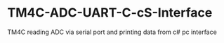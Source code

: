 # TM4C-ADC-UART-C-cS-Interface
TM4C reading ADC via serial port and printing data from c# pc interface
